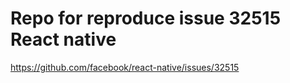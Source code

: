 # Repo for reproduce issue 32515 React native

https://github.com/facebook/react-native/issues/32515